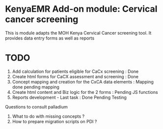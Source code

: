 KenyaEMR Add-on module: Cervical cancer screening
=================================================

This is module adapts the MOH Kenya Cervical Cancer screening tool. It provides data entry forms as well as reports


TODO
====

1) Add calculation for patients eligible for CaCx screening : Done
2) Create html forms for CaCX assessment and screening : Done 
3) Concept mapping and creation for the CxCA data elements : Mapping done pending mapping
4) Create html content and Biz logic for the 2 forms : Pending JS functions
5) Reports development - Last task : Done Pending Testing


Questions to consult palladium
1) What to do with missing concepts ?
2) How to prepare migration scripts on PDI ? 